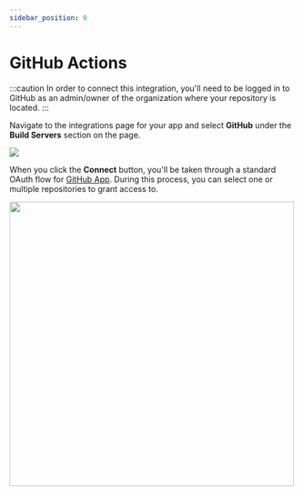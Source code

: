 ```yaml
---
sidebar_position: 0
---
```


# GitHub Actions

:::caution
In order to connect this integration, you'll need to be logged in to GitHub as an admin/owner of the organization where your repository is located.
:::

Navigate to the integrations page for your app and select __GitHub__ under the __Build Servers__ section on the page.

![](/img/ci-cd-integration.png)

When you click the __Connect__ button, you'll be taken through a standard OAuth flow for [GitHub App](https://docs.github.com/en/apps). During this process, you can select one or multiple repositories to grant access to.

<img height="500" src="/img/connect-github-flow.png" width="500"/>
